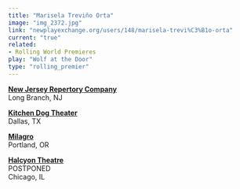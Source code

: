 ```yaml
---
title: "Marisela Treviño Orta"
image: "img_2372.jpg"
link: "newplayexchange.org/users/148/marisela-trevi%C3%B1o-orta"
current: "true"
related:
- Rolling World Premieres
play: "Wolf at the Door"
type: "rolling_premier"
---
```


[**New Jersey Repertory Company**](http://www.njrep.org/plays/wolf.htm)\
Long Branch, NJ

[**Kitchen Dog Theater**](https://www.kitchendogtheater.org/wolf)\
Dallas, TX

[**Milagro**](https://milagro.org/event/wolf-at-the-door/)\
Portland, OR

[**Halcyon Theatre**](https://halcyontheatre.org/productions/wolf)\
POSTPONED\
Chicago, IL
